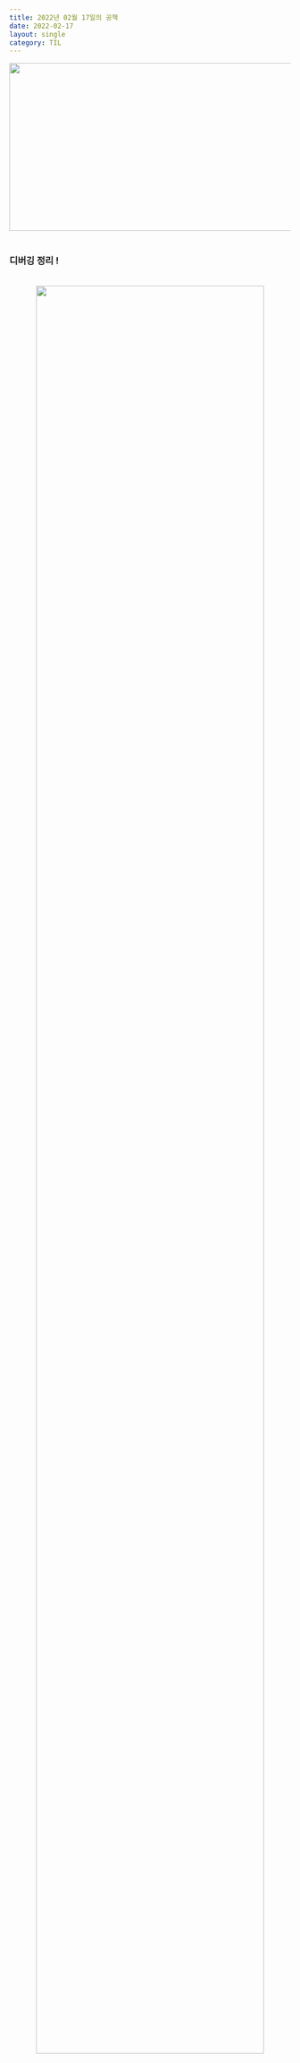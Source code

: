 ```yaml
---
title: 2022년 02월 17일의 공책
date: 2022-02-17
layout: single
category: TIL
---
```


<center><img src="https://media.vlpt.us/images/do66i/post/5d8cdf50-df2b-43df-b30a-425b8ae5f110/%E1%84%83%E1%85%A1%E1%86%AB%E1%84%87%E1%85%B5%E1%84%8D%E1%85%A1%E1%86%AF2.gif" width="650" height="300" /></center>

<br>

### 디버깅 정리 !

<br>

<center><img src="https://user-images.githubusercontent.com/89396179/154502966-10d236db-d1ca-45de-93a3-ef91f1ce7959.png" width="90%" height="90%" /></center>
<br>

태초에 나는 디버깅을 `console.log()` + 터미널에 node 소환 ! <br>
이었지만 안타깝게도 나는 더 스마트해져부럿다. <br>
<br>

<center><img src="https://user-images.githubusercontent.com/89396179/154507969-89e16e4b-8ba3-4d40-a6d2-865780c615fa.jpg" width="90%" height="90%" /></center>
<br>
왼쪽에 벌레 클릭하면 vsc에서도 디버깅을 할 수 있었던 것이다 ! <br>

_이것은 엄청난 발견 !_
<br>
<br>

<center><img src="https://user-images.githubusercontent.com/89396179/154507979-addcdab6-d4a8-4aa9-97fa-43d394ea24d9.jpg" width="90%" height="90%" /></center>
<br>
<br>

_대충 저렇게 수정해서 디버깅 찍먹을 쉽게 할 수 있다는 말_

<center><img src="https://user-images.githubusercontent.com/89396179/154507964-c0dfb52b-265e-4834-9d38-1b150d77f85e.png" width="90%" height="90%" /></center>
<br>
<br>

수정한대로 터미널에 출력되는거 보이시쥬 ? 아주꿀입니다 꿀 !<br>
나만 몰랐다고요?

<br>

### 오늘의 일기

<br>

아 열받아 1분차이로 깃잔디 하루 또 구멍났네<br>
아 킹받아 정말 KING BAD NUN DA .....<br>
암튼 디버깅 날찍먹 알게되어 기뿌다.. 하.... <br>
기부니가 좋다... ㅠㅠ.... 깃잔디..도륵...<br>
<br>

<center><img src="https://user-images.githubusercontent.com/89396179/154509198-ce4882e6-0dab-4517-a8d8-50e113f45694.jpeg" width="50%" height="90%" /></center>
<br>

<br>

---

# Sae Eleisa Tera Vi
